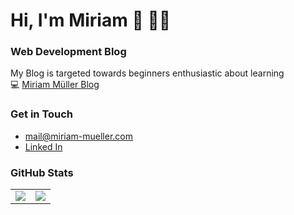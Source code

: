 # Hi, I'm Miriam 🖖 👩‍💻

### Web Development Blog
My Blog is targeted towards beginners enthusiastic about learning  
💻 [Miriam Müller Blog](https://www.miriam-mueller.com)
       
### Get in Touch  
  - mail@miriam-mueller.com
  - [Linked In](https://www.linkedin.com/in/miriam-m%C3%BCller-bb1920200/)

### GitHub Stats

<table>
  <tr>
    <td>
      <picture>
        <source media="(prefers-color-scheme: dark)" srcset="https://github-readme-stats-alpha-ivory.vercel.app/api/top-langs/?username=m1rm&theme=dark">
        <source media="(prefers-color-scheme: light)" srcset="https://github-readme-stats-alpha-ivory.vercel.app/api/top-langs/?username=m1rm&theme=light">
        <img src="https://github-readme-stats-alpha-ivory.vercel.app/api/top-langs/?username=m1rm&theme=light">
      </picture>
    </td>
    <td>
      <picture>
        <source media="(prefers-color-scheme: dark)" srcset="https://github-readme-stats-alpha-ivory.vercel.app/api?username=m1rm&show_icons=true&hide_border=true&theme=dark&count_private=true">
        <source media="(prefers-color-scheme: light)" srcset="https://github-readme-stats-alpha-ivory.vercel.app/api?username=m1rm&show_icons=true&hide_border=true&theme=light&count_private=true">
        <img src="https://github-readme-stats-alpha-ivory.vercel.app/api?username=m1rm&show_icons=true&hide_border=true&theme=light&count_private=true">
      </picture>
    </td>
  </tr>
</table>
